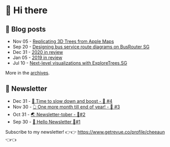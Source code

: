 # 👋 Hi there

## 📝 Blog posts

<!-- feed start -->
- Nov 05 - [Replicating 3D Trees from Apple Maps](https://cheeaun.com/blog/2021/11/replicating-3d-trees-apple-maps/)
- Sep 20 - [Designing bus service route diagrams on BusRouter SG](https://cheeaun.com/blog/2021/09/bus-service-route-diagrams-busrouter-sg/)
- Dec 31 - [2020 in review](https://cheeaun.com/blog/2020/12/2020-in-review/)
- Jan 05 - [2019 in review](https://cheeaun.com/blog/2020/01/2019-in-review/)
- Jul 10 - [Next-level visualizations with ExploreTrees.SG](https://cheeaun.com/blog/2019/07/next-level-visualizations-exploretrees-sg/)
<!-- feed end -->

More in the [archives](https://cheeaun.com/blog/archives/).

## 📰 Newsletter

<!-- newsletter start -->
- Dec 31 - [🥃 Time to slow down and boost - 🥫 #4](https://www.getrevue.co/profile/cheeaun/issues/time-to-slow-down-and-boost-4-906334)
- Nov 30 - [👆 One more month till end of year! - 🥫 #3](https://www.getrevue.co/profile/cheeaun/issues/one-more-month-till-end-of-year-3-835833)
- Oct 31 - [🌏 Newsletter-tober - 🥫#2](https://www.getrevue.co/profile/cheeaun/issues/newsletter-tober-2-788703)
- Sep 30 - [👋 Hello Newsletter 🥫#1](https://www.getrevue.co/profile/cheeaun/issues/hello-newsletter-1-11608)
<!-- newsletter end -->

Subscribe to my newsletter! 👉👉 https://www.getrevue.co/profile/cheeaun 👈👈
